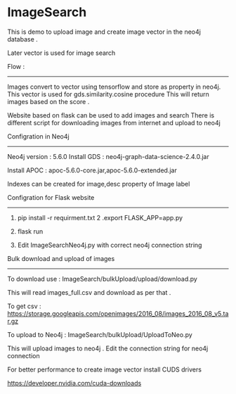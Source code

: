 # ImageSearch

This is demo to upload image and create image vector in the neo4j database .

Later vector is used for image search


Flow :
____________


Images convert to vector using tensorflow and store as property in neo4j. This vector is used for gds.similarity.cosine procedure
This will return images based on the score .

Website based on flask can be used to add images and search 
There is different script for downloading images from internet and upload to neo4j 


Configration in Neo4j 
____________

Neo4j version : 5.6.0
Install GDS : neo4j-graph-data-science-2.4.0.jar

Install APOC : apoc-5.6.0-core.jar,apoc-5.6.0-extended.jar

Indexes can be created for image,desc property of Image label 


Configration for Flask website 
____________

1. pip install -r requirment.txt
2 .export FLASK_APP=app.py
3. flask run

4. Edit ImageSearchNeo4j.py with correct neo4j connection string 


Bulk download and upload of images 
____________


To download use : ImageSearch/bulkUpload/upload/download.py 

This will read images_full.csv and download as per that . 

To get csv : https://storage.googleapis.com/openimages/2016_08/images_2016_08_v5.tar.gz


To upload to Neo4j : ImageSearch/bulkUpload/UploadToNeo.py

This will upload images to neo4j . Edit the connection string for neo4j connection 



For better performance to create image vector install CUDS drivers 

https://developer.nvidia.com/cuda-downloads


